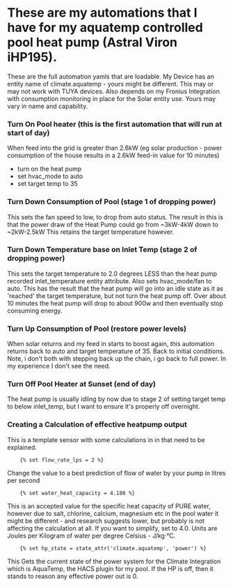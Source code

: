 # These are my automations that I have for my aquatemp controlled pool heat pump (Astral Viron iHP195).

These are the full automation yamls that are loadable. My Device has an entity name of climate.aquatemp - yours might be different. This may or may not work with TUYA devices. Also depends on my Fronius Integration with consumption monitoring in place for the Solar entity use. Yours may vary in name and capability.


### Turn On Pool heater (this is the first automation that will run at start of day)
When feed into the grid is greater than 2.6kW (eg solar production - power consumption of the house results in a 2.6kW feed-in value for 10 minutes)
- turn on the heat pump
- set hvac_mode to auto
- set target temp to 35

### Turn Down Consumption of Pool (stage 1 of dropping power)
This sets the fan speed to low, to drop from auto status. The result in this is that the power draw of the Heat Pump could go from ~3kW-4kW down to ~2kW-2.5kW
This retains the target temperature however.

### Turn Down Temperature base on Inlet Temp (stage 2 of dropping power)
This sets the target temperature to 2.0 degrees LESS than the heat pump recorded inlet_temperature entity attribute. Also sets hvac_mode/fan to auto.
This has the result that the heat pump will go into an idle state as it as 'reached' the target temperature, but not turn the heat pump off.
Over about 10 minutes the heat pump will drop to about 900w and then eventually stop consuming energy.

### Turn Up Consumption of Pool (restore power levels)
When solar returns and my feed in starts to boost again, this automation returns back to auto and target temperature of 35. Back to initial conditions. 
Note, i don't both with stepping back up the chain, i go back to full power. In my experience I don't see the need.

### Turn Off Pool Heater at Sunset (end of day)
The heat pump is usually idling by now due to stage 2 of setting target temp to below inlet_temp, but I want to ensure it's properly off overnight.

### Creating a Calculation of effective heatpump output ###
This is a template sensor with some calculations in in that need to be explained.

        {% set flow_rate_lps = 2 %} 
        
Change the value to a best prediction of flow of water by your pump in litres per second

        {% set water_heat_capacity = 4.186 %}
        
This is an accepted value for the specific heat capacity of PURE water, however due to salt, chlorine, calcium, magnesium etc in the pool water it might be different - and research suggests lower, but probably is not affecting the calculation at all. If you want to simplify, set to 4.0. Units are Joules per Kilogram of water per degree Celsius - J/kg·°C.

        {% set hp_state = state_attr('climate.aquatemp', 'power') %}

This Gets the current state of the power system for the Climate Integration which is AquaTemp, the HACS plugin for my pool. If the HP is off, then it stands to reason any effective power out is 0.
